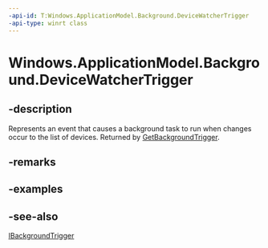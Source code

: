 ```yaml
---
-api-id: T:Windows.ApplicationModel.Background.DeviceWatcherTrigger
-api-type: winrt class
---
```


<!-- Class syntax.
public class DeviceWatcherTrigger : Windows.ApplicationModel.Background.IBackgroundTrigger, Windows.ApplicationModel.Background.IDeviceWatcherTrigger
-->

# Windows.ApplicationModel.Background.DeviceWatcherTrigger

## -description
Represents an event that causes a background task to run when changes occur to the list of devices. Returned by [GetBackgroundTrigger](../windows.devices.enumeration/devicewatcher_getbackgroundtrigger.md).

## -remarks

## -examples

## -see-also
[IBackgroundTrigger](ibackgroundtrigger.md)